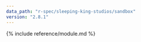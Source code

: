 ```yaml
---
data_path: "r-spec/sleeping-king-studios/sandbox"
version: "2.8.1"
---
```


{% include reference/module.md %}
